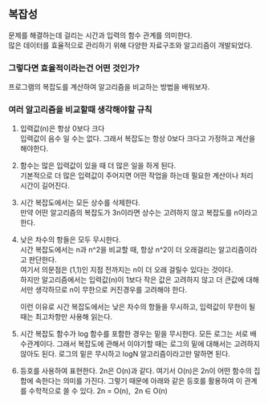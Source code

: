 ## 복잡성 
문제를 해결하는데 걸리는 시간과 입력의 함수 관계를 의미한다.   
많은 데이터를 효율적으로 관리하기 위해 다양한 자료구조와 알고리즘이 개발되었다.   
### 그렇다면 효율적이라는건 어떤 것인가?   
프로그램의 복잡도를 계산하여 알고리즘을 비교하는 방법을 배워보자.   
### 여러 알고리즘을 비교할때 생각해야할 규칙   
1. 입력값(n)은 항상 0보다 크다   
   입력값이 음수 일 수는 없다. 그래서 복잡도는 항상 0보다 크다고 가정하고 계산을 해야한다.   
2. 함수는 많은 입력값이 있을 때 더 많은 일을 하게 된다.   
   기본적으로 더 많은 입력값이 주어지면 어떤 작업을 하는데 필요한 계산이나 처리 시간이 길어진다.   
3. 시간 복잡도에서는 모든 상수를 삭제한다.   
   만약 어떤 알고리즘의 복잡도가 3n이라면 상수는 고려하지 않고 복잡도를 n이라고 한다.
4. 낮은 차수의 항들은 모두 무시한다.   
   시간 복잡도에서는 n과 n^2을 비교할 때, 항상 n^2이 더 오래걸리는 알고리즘이라고 판단한다.   
   여기서 의문점은 (1,1)인 지점 전까지는 n이 더 오래 걸릴수 있다는 것이다.   
   하지만 알고리즘에서는 입력값(n)이 1보다 작은 값은 고려하지 않고 더 큰값에 대해서만 생각하므로 n이 무한으로 커진경우를 고려해야 한다.   
      
   이런 이유로 시간 복잡도에서는 낮은 차수의 항들을 무시하고, 입력값이 무한이 될 때는 최고차항만 사용해 읽는다.  
5. 시간 복잡도 함수가 log 함수를 포함한 경우는 밑을 무시한다.
   모든 로그는 서로 배수관계이다. 그래서 복잡도에 관해서 이야기할 때는 로그의 밑에 대해서는 고려하지 않아도 된다. 로그의 밑은 무시하고 logN 알고리즘이라고만 말하면 된다.   
6. 등호를 사용하여 표현한다.
   2n은 O(n)과 같다. 여기서 O(n)은 2n이 어떤 함수의 집합에 속한다는 의미를 가진다. 그렇기 때문에 아래와 같은 등호를 활용하여 이 관계를 수학적으로 쓸 수 있다.
   2n = O(n),  2n ∈ O(n)
   
   

